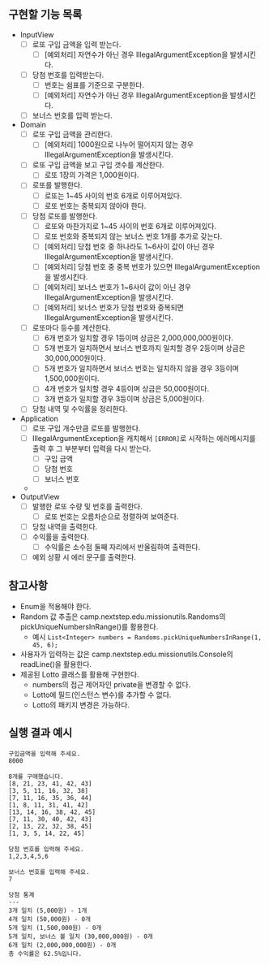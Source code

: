 ## 구현할 기능 목록
- InputView
  - [ ] 로또 구입 금액을 입력 받는다.
    - [ ] [예외처리] 자연수가 아닌 경우 IllegalArgumentException을 발생시킨다.
  - [ ] 당첨 번호를 입력받는다.
    - [ ] 번호는 쉼표를 기준으로 구분한다.
    - [ ] [예외처리] 자연수가 아닌 경우 IllegalArgumentException을 발생시킨다.
  - [ ] 보너스 번호를 입력 받는다.
- Domain
  - [ ] 로또 구입 금액을 관리한다.
    - [ ] [예외처리] 1000원으로 나누어 떨어지지 않는 경우 IllegalArgumentException을 발생시킨다.
  - [ ] 로또 구입 금액을 보고 구입 갯수를 계산한다.
    - [ ] 로또 1장의 가격은 1,000원이다.
  - [ ] 로또를 발행한다.
    - [ ] 로또는 1~45 사이의 번호 6개로 이루어져있다.
    - [ ] 로또 번호는 중복되지 않아야 한다.
  - [ ] 당첨 로또를 발행한다.
    - [ ] 로또와 마찬가지로 1~45 사이의 번호 6개로 이루어져있다.
    - [ ] 로또 번호와 중복되지 않는 보너스 번호 1개를 추가로 갖는다.
    - [ ] [예외처리] 당첨 번호 중 하나라도 1~6사이 값이 아닌 경우 IllegalArgumentException을 발생시킨다.
    - [ ] [예외처리] 당첨 번호 중 중복 번호가 있으면 IllegalArgumentException을 발생시킨다.
    - [ ] [예외처리] 보너스 번호가 1~6사이 값이 아닌 경우 IllegalArgumentException을 발생시킨다.
    - [ ] [예외처리] 보너스 번호가 당첨 번호와 중복되면 IllegalArgumentException을 발생시킨다.
  - [ ] 로또마다 등수를 계산한다.
    - [ ] 6개 번호가 일치할 경우 1등이며 상금은 2,000,000,000원이다.
    - [ ] 5개 번호가 일치하면서 보너스 번호까지 일치할 경우 2등이며 상금은 30,000,000원이다.
    - [ ] 5개 번호가 일치하면서 보너스 번호는 일치하지 않을 경우 3등이며 1,500,000원이다. 
    - [ ] 4개 번호가 일치할 경우 4등이며 상금은 50,000원이다.
    - [ ] 3개 번호가 일치할 경우 3등이며 상금은 5,000원이다.
  - [ ] 당첨 내역 및 수익률을 정리한다.
- Application
  - [ ] 로또 구입 개수만큼 로또를 발행한다.
  - [ ] IllegalArgumentException을 캐치해서 `[ERROR]`로 시작하는 에러메시지를 출력 후 그 부분부터 입력을 다시 받는다.
    - [ ] 구입 금액
    - [ ] 당첨 번호
    - [ ] 보너스 번호
  - 
- OutputView
  - [ ] 발행한 로또 수량 및 번호를 출력한다.
    - [ ] 로또 번호는 오름차순으로 정렬하여 보여준다.
  - [ ] 당첨 내역을 출력한다.
  - [ ] 수익률을 출력한다.
    - [ ] 수익률은 소수점 둘째 자리에서 반올림하여 출력한다.
  - [ ] 예외 상황 시 에러 문구를 출력한다.
  
## 참고사항
- Enum을 적용해야 한다.
- Random 값 추출은 camp.nextstep.edu.missionutils.Randoms의 pickUniqueNumbersInRange()를 활용한다.
  - 예시 `List<Integer> numbers = Randoms.pickUniqueNumbersInRange(1, 45, 6);`
- 사용자가 입력하는 값은 camp.nextstep.edu.missionutils.Console의 readLine()을 활용한다.
- 제공된 Lotto 클래스를 활용해 구현한다.
  - numbers의 접근 제어자인 private을 변경할 수 없다.
  - Lotto에 필드(인스턴스 변수)를 추가할 수 없다.
  - Lotto의 패키지 변경은 가능하다.
## 실행 결과 예시
```agsl
구입금액을 입력해 주세요.
8000

8개를 구매했습니다.
[8, 21, 23, 41, 42, 43] 
[3, 5, 11, 16, 32, 38] 
[7, 11, 16, 35, 36, 44] 
[1, 8, 11, 31, 41, 42] 
[13, 14, 16, 38, 42, 45] 
[7, 11, 30, 40, 42, 43] 
[2, 13, 22, 32, 38, 45] 
[1, 3, 5, 14, 22, 45]

당첨 번호를 입력해 주세요.
1,2,3,4,5,6

보너스 번호를 입력해 주세요.
7

당첨 통계
---
3개 일치 (5,000원) - 1개
4개 일치 (50,000원) - 0개
5개 일치 (1,500,000원) - 0개
5개 일치, 보너스 볼 일치 (30,000,000원) - 0개
6개 일치 (2,000,000,000원) - 0개
총 수익률은 62.5%입니다.
```

